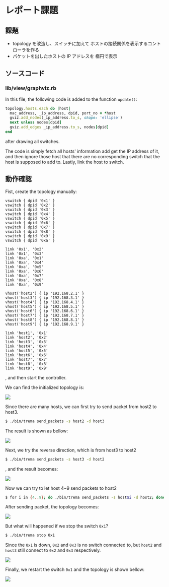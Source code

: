 # レポート課題

## 課題

* topology を改造し、スイッチに加えて
ホストの接続関係を表示するコントローラを作る
* パケットを出したホストの IP アドレスを  楕円で表示

## ソースコード

### lib/view/graphviz.rb

In this file, the following code is added to the function `update()`:

```ruby
topology.hosts.each do |host|
  mac_address, _ip_address, dpid, port_no = *host
  gviz.add_nodes(_ip_address.to_s, shape: 'ellipse')
  next unless nodes[dpid]
  gviz.add_edges _ip_address.to_s, nodes[dpid]
end
```

after drawing all switches.

The code is simply fetch all hosts' information add get the IP address of it, and then ignore those host that there are no corresponding switch that the host is supposed to add to. Lastly, link the host to switch.

## 動作確認

Fist, create the topology manually:

```
vswitch { dpid '0x1' }
vswitch { dpid '0x2' }
vswitch { dpid '0x3' }
vswitch { dpid '0x4' }
vswitch { dpid '0x5' }
vswitch { dpid '0x6' }
vswitch { dpid '0x7' }
vswitch { dpid '0x8' }
vswitch { dpid '0x9' }
vswitch { dpid '0xa' }

link '0x1', '0x2'
link '0x1', '0x3'
link '0xa', '0x1'
link '0xa', '0x4'
link '0xa', '0x5'
link '0xa', '0x6'
link '0xa', '0x7'
link '0xa', '0x8'
link '0xa', '0x9'

vhost('host2') { ip '192.168.2.1' }
vhost('host3') { ip '192.168.3.1' }
vhost('host4') { ip '192.168.4.1' }
vhost('host5') { ip '192.168.5.1' }
vhost('host6') { ip '192.168.6.1' }
vhost('host7') { ip '192.168.7.1' }
vhost('host8') { ip '192.168.8.1' }
vhost('host9') { ip '192.168.9.1' }

link 'host1', '0x1'
link 'host2', '0x2'
link 'host3', '0x3'
link 'host4', '0x4'
link 'host5', '0x5'
link 'host6', '0x6'
link 'host7', '0x7'
link 'host8', '0x8'
link 'host9', '0x9'
```

, and then start the controller.

We can find the initialized topology is:

![](01.png)

Since there are many hosts, we can first try to send packet from host2 to host3.

```bash
$ ./bin/trema send_packets -s host2 -d host3
```

The result is shown as bellow:

![](02.png)

Next, we try the reverse direction, which is from host3 to host2

```bash
$ ./bin/trema send_packets -s host3 -d host2
```

, and the result becomes:

![](03.png)

Now we can try to let host 4~9 send packets to host2

```bash
$ for i in {4..9}; do ./bin/trema send_packets -s host$i -d host2; done
```

After sending packet, the topology becomes:

![](04.png)


But what will happened if we stop the switch `0x1`?

```bash
$ ./bin/trema stop 0x1
```

Since the `0x1` is down, `0x2` and `0x3` is no switch connected to, but `host2` and `host3` still connect to `0x2` and `0x3` respectively.

![](05.png)


Finally, we restart the switch `0x1` and the topology is shown bellow:

![](06.png)
